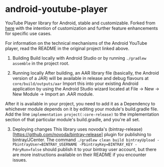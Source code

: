 # android-youtube-player
YouTube Player library for Android, stable and customizable.
Forked from [here](https://github.com/PierfrancescoSoffritti/android-youtube-player) with the intention of customization and further feature enhancements for specific use cases.

For information on the technical mechanisms of the Android YouTube player, read the README in the original project linked above.

1. Building
Build locally with Android Studio or by running `./gradlew assemble` in the project root.

2. Running locally
After building, an AAR library file (basically, the Android version of a JAR) will be available in release and debug flavours at `core/build/outputs/aar`
Import this into your existing Android application by using the Android Studio wizard located at File -> New -> New Module -> Import an .AAR module. 

After it is available in your project, you need to add it as a Dependency to whichever module depends on it by editing your module's build.gradle file.
Add the line `implementation project(:core-release)` to the implementation section of that particular module's build.gradle, and you're all set. 

3. Deploying changes
This library uses novoda's (bintray-release)[https://github.com/novoda/bintray-release] plugin for publishing to bintray/JCenter.
The command `./gradlew clean build bintrayUpload -PbintrayUser=BINTRAY_USERNAME -PbintrayKey=BINTRAY_KEY -PdryRun=false` should publish it to your bintray user account, but there are more instructions available on their README if you encounter issues.
